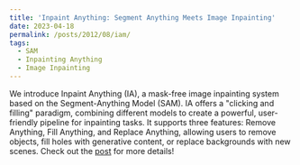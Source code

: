 ```yaml
---
title: 'Inpaint Anything: Segment Anything Meets Image Inpainting'
date: 2023-04-18
permalink: /posts/2012/08/iam/
tags:
  - SAM
  - Inpainting Anything
  - Image Inpainting
---
```


We introduce Inpaint Anything (IA), a mask-free image inpainting system based on the Segment-Anything Model (SAM). IA offers a "clicking and filling" paradigm, combining different models to create a powerful, user-friendly pipeline for inpainting tasks. It supports three features: Remove Anything, Fill Anything, and Replace Anything, allowing users to remove objects, fill holes with generative content, or replace backgrounds with new scenes. Check out the [post](https://www.jiqizhixin.com/articles/2023-04-18-6) for more details!